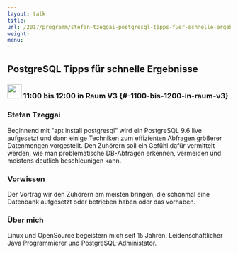 ```yaml
---
layout: talk
title:
url: /2017/programm/stefan-tzeggai-postgresql-tipps-fuer-schnelle-ergebnisse/
weight:
menu:
---
```

## PostgreSQL Tipps für schnelle Ergebnisse

### <img height = "32" src="../../../images/talk.svg"> 11:00 bis 12:00 in Raum V3 {#-1100-bis-1200-in-raum-v3}

### Stefan Tzeggai

Beginnend mit "apt install postgresql" wird ein PostgreSQL 9.6 live aufgesetzt und dann einige Techniken zum effizienten Abfragen größerer Datenmengen vorgestellt. Den Zuhörern soll ein Gefühl dafür vermittelt werden, wie man problematische DB-Abfragen erkennen, vermeiden und meistens deutlich beschleunigen kann.

### Vorwissen

Der Vortrag wir den Zuhörern am meisten bringen, die schonmal eine Datenbank aufgesetzt oder betrieben haben oder das vorhaben.

### Über mich

Linux und OpenSource begeistern mich seit 15 Jahren. Leidenschaftlicher Java Programmierer und PostgreSQL-Administator.

